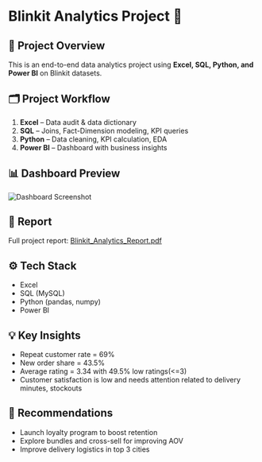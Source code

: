 # Blinkit Analytics Project 🚀

## 📌 Project Overview
This is an end-to-end data analytics project using **Excel, SQL, Python, and Power BI** on Blinkit datasets.

## 🗂️ Project Workflow
1. **Excel** – Data audit & data dictionary  
2. **SQL** – Joins, Fact-Dimension modeling, KPI queries  
3. **Python** – Data cleaning, KPI calculation, EDA  
4. **Power BI** – Dashboard with business insights  

## 📊 Dashboard Preview
![Dashboard Screenshot](powerbi/dashboard_screenshot.png)

## 📝 Report
Full project report: [Blinkit_Analytics_Report.pdf](reports/Blinkit_Analytics_Report.pdf)

## ⚙️ Tech Stack
- Excel
- SQL (MySQL)
- Python (pandas, numpy)
- Power BI

## 💡 Key Insights
- Repeat customer rate = 69%  
- New order share = 43.5%
- Average rating = 3.34 with 49.5% low ratings(<=3)  
- Customer satisfaction is low and needs attention related to delivery minutes, stockouts

## 🚀 Recommendations
- Launch loyalty program to boost retention
- Explore bundles and cross-sell for improving AOV  
- Improve delivery logistics in top 3 cities  

